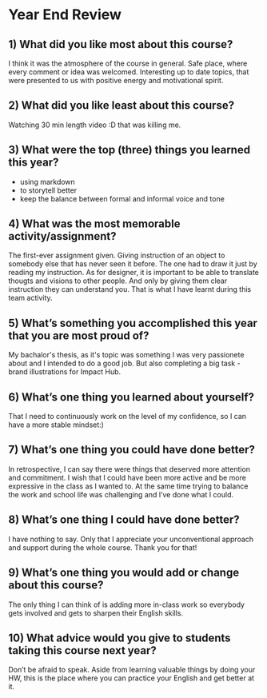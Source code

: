# Year End Review

## 1) What did you like most about this course?

I think it was the atmosphere of the course in general. Safe place, where every comment or idea was welcomed. Interesting up to date topics,
that were presented to us with positive energy and motivational spirit.

## 2) What did you like least about this course?

Watching 30 min length video :D that was killing me.

## 3) What were the top (three) things you learned this year?

- using markdown
- to storytell better
- keep the balance between formal and informal voice and tone

## 4) What was the most memorable activity/assignment?

The first-ever assignment given. Giving instruction of an object to somebody else that has never seen it before. The one had to draw it just by reading my instruction.
As for designer, it is important to be able to translate thougts and visions to other people. And only by giving them clear instruction they can understand you.
That is what I have learnt during this team activity.

## 5) What’s something you accomplished this year that you are most proud of?

My bachalor's thesis, as it's topic was something I was very passionete about and I intended to do a good job. But also completing a big task - brand illustrations for Impact Hub.

## 6) What’s one thing you learned about yourself?

That I need to continuously work on the level of my confidence, so I can have a more stable mindset:)

## 7) What’s one thing you could have done better?

In retrospective, I can say there were things that deserved more attention and commitment. I wish that I could have been more active and be more expressive in the class as I wanted to. At the same time trying to balance the work and school life was challenging and I’ve done what I could.

## 8) What’s one thing I could have done better?

I have nothing to say. Only that I appreciate your unconventional approach and support during the whole course. Thank you for that!

## 9) What’s one thing you would add or change about this course?

The only thing I can think of is adding more in-class work so everybody gets involved and gets to sharpen their English skills. 

## 10) What advice would you give to students taking this course next year?

Don’t be afraid to speak. Aside from learning valuable things by doing your HW, this is the place where you can practice your English and get better at it.  
